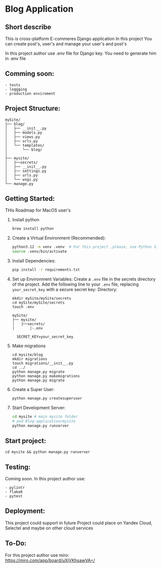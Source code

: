 # Blog Application

## Short describe
This is cross-platform E-commeres Django application
In this project You can create post's, user's and manage your user's and post's

In this project author use .env file for Django key. You need to generate him in .env file

## Comming soon:
```
- tests
- loggging
- production enviroment
```

## Project Structure:

```
mySite/
├── blog/
│   ├── __init__.py
│   ├── models.py
│   ├── views.py
│   ├── urls.py
│   └── templates/
│       └── blog/
│
├── mysite/
│   ├──secrets/
│   ├── __init__.py
│   ├── settings.py
│   ├── urls.py
│   └── wsgi.py
└── manage.py
```

## Getting Started:
THis Roadmap for MacOS user's

1. Install python
   ```bash
   brew install python
   ```
2. Create a Virtual Environment (Recommended):
   ```bash
   python3.12 -m venv .venv  # For this project ,please, use Python 3.12 version minimum 
   source .venv/bin/activate  
   ```

3. Install Dependencies:
   ```bash
   pip install -r requirements.txt
   ```

4. Set up Environment Variables:
   Create a `.env` file in the secrets directory of the project.
   Add the following line to your `.env` file, replacing `your_secret_key` with a secure secret key:
   Directory:
   
   ```
   mkdir mySite/mySite/secrets
   cd mySite/mySite/secrets
   touch .env
   ```
   ```
   mySite/
   ├── mysite/
   │   ├──secrets/
   |       |-.env
   ```
   ```
     SECRET_KEY=your_secret_key
   ```
5. Make migrations
   ```
   cd mysite/blog
   mkdir migrations
   touch migrations/__init__.py
   cd ../
   python manage.py migrate
   python manage.py makemigrations
   python manage.py migrate
   ```
6. Create a Super User:
   ```bash
   python manage.py createsuperuser
   ```

7. Start Development Server:
   ```bash
   cd mysite # main mysite folder
   # pwd Blog-application/mysite
   python manage.py runserver
   ```

## Start project:

```
cd mysite && python manage.py runserver
```

## Testing:
Coming soon. In this project author use:
```
- pylintr
- flake8
- pytest
```

## Deployment:
This project could support in future
Project could place on Yandex Cloud, Selectel and maybe on other cloud services

## To-Do:
For this project author use miro: https://miro.com/app/board/uXjVKhsawVA=/
